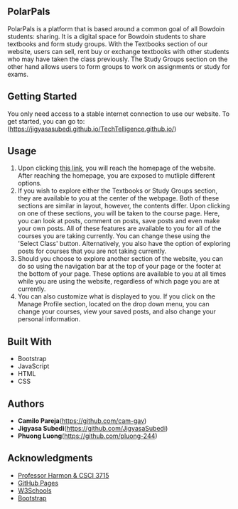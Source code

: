 ## PolarPals

PolarPals is a platform that is based around a common goal of all Bowdoin students: sharing. It is a digital space for Bowdoin students to share textbooks and form study groups. With the Textbooks section of our website, users can sell, rent buy or exchange textbooks with other students who may have taken the class previously. The Study Groups section on the other hand allows users to form groups to work on assignments or study for exams.

## Getting Started

You only need access to a stable internet connection to use our website. To get started, you can go to: (https://jigyasasubedi.github.io/TechTelligence.github.io/)

## Usage

1) Upon clicking [this link](https://jigyasasubedi.github.io/TechTelligence.github.io/), you will reach the homepage of the website. After reaching the homepage, you are exposed to mutliple different options. 
2) If you wish to explore either the Textbooks or Study Groups section, they are available to you at the center of the webpage. Both of these sections are similar in layout, however, the contents differ. Upon clicking on one of these sections, you will be taken to the course page. Here, you can look at posts, comment on posts, save posts and even make your own posts. All of these features are available to you for all of the courses you are taking currently. You can change these using the 'Select Class' button. Alternatively, you also have the option of exploring posts for courses that you are not taking currently.
3) Should you choose to explore another section of the website, you can do so using the navigation bar at the top of your page or the footer at the bottom of your page. These options are available to you at all times while you are using the website, regardless of which page you are at currently.
4) You can also customize what is displayed to you. If you click on the Manage Profile section, located on the drop down menu, you can change your courses, view your saved posts, and also change your personal information. 

## Built With

* Bootstrap
* JavaScript
* HTML
* CSS


## Authors

* **Camilo Pareja**(https://github.com/cam-gav)
* **Jigyasa Subedi**(https://github.com/JigyasaSubedi)
* **Phuong Luong**(https://github.com/pluong-244)

## Acknowledgments

* [Professor Harmon & CSCI 3715](http://web.bowdoin.edu/~sharmon/courses/3715/spr20/)
* [GitHub Pages](https://pages.github.com)
* [W3Schools](https://www.w3schools.com/bootstrap4/)
* [Bootstrap](https://getbootstrap.com)